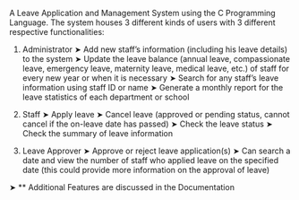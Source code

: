 A Leave Application and Management System using the C Programming Language. The system houses 3 different kinds of users with 3 different respective functionalities: 

1.  Administrator
➤ Add new staff’s information (including his leave details) to the system
➤ Update the leave balance (annual leave, compassionate leave, emergency leave, maternity leave, medical leave, etc.) of staff for every new year or when it is necessary
➤ Search for any staff’s leave information using staff ID or name
➤ Generate a monthly report for the leave statistics of each department or school

2. Staff
➤ Apply leave
➤ Cancel leave (approved or pending status, cannot cancel if the on-leave date has passed)
➤ Check the leave status
➤ Check the summary of leave information

3. Leave Approver
➤ Approve or reject leave application(s)
➤ Can search a date and view the number of staff who applied leave on the specified date (this could provide more information on the approval of leave)

➤ ** Additional Features are discussed in the Documentation
